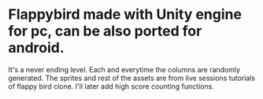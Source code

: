 # Flappybird made with Unity engine for pc, can be also ported for android.
It's a never ending level. Each and everytime the columns are randomly generated. The sprites and rest of the assets are from live sessions tutorials of flappy bird clone. I'll later add high score counting functions.

